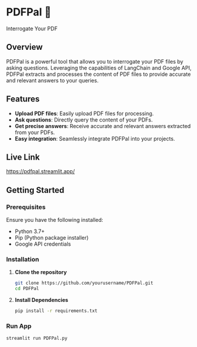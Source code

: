 # PDFPal 💁
Interrogate Your PDF

## Overview
PDFPal is a powerful tool that allows you to interrogate your PDF files by asking questions. Leveraging the capabilities of LangChain and Google API, PDFPal extracts and processes the content of PDF files to provide accurate and relevant answers to your queries.

## Features
- **Upload PDF files**: Easily upload PDF files for processing.
- **Ask questions**: Directly query the content of your PDFs.
- **Get precise answers**: Receive accurate and relevant answers extracted from your PDFs.
- **Easy integration**: Seamlessly integrate PDFPal into your projects.

## Live Link
https://pdfpal.streamlit.app/

## Getting Started

### Prerequisites
Ensure you have the following installed:
- Python 3.7+
- Pip (Python package installer)
- Google API credentials

### Installation

1. **Clone the repository**
   ```bash
   git clone https://github.com/yourusername/PDFPal.git
   cd PDFPal
2. **Install Dependencies**
   ```bash
   pip install -r requirements.txt

### Run App
```bash
streamlit run PDFPal.py
